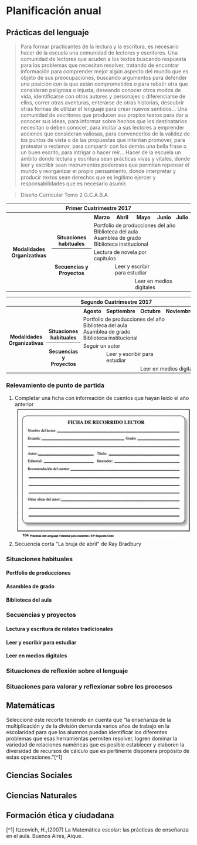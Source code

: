 # Planificación anual

## Prácticas del lenguaje
>Para formar practicantes de la lectura y la escritura, es necesario hacer de la escuela una comunidad de lectores y escritores. Una comunidad de lectores que acuden a los textos buscando respuesta para los problemas que necesitan resolver, tratando de encontrar información para comprender mejor algún aspecto del mundo que es objeto de sus preocupaciones, buscando argumentos para defender una posición con la que están comprometidos o para rebatir otra que consideran peligrosa o injusta, deseando conocer otros modos de vida, identificarse con otros autores y personajes o diferenciarse de ellos, correr otras aventuras, enterarse de otras historias, descubrir otras formas de utilizar el lenguaje para crear nuevos sentidos...
Una comunidad de escritores que producen sus propios textos para dar a conocer sus ideas, para informar sobre hechos que los destinatarios necesitan o deben conocer, para incitar a sus lectores a emprender acciones que consideran valiosas, para convencerlos de la validez de los puntos de vista o de las propuestas que intentan promover, para protestar o reclamar, para compartir con los demás una bella frase o un buen escrito, para intrigar o hacer reír...
Hacer de la escuela un ámbito donde lectura y escritura sean prácticas vivas y vitales, donde leer y escribir sean instrumentos poderosos que permitan repensar el mundo y reorganizar el propio pensamiento, donde interpretar y producir textos sean derechos que es legítimo ejercer y responsabilidades que es necesario asumir.

>Diseño Curricular Tomo 2 G.C.A.B.A

<table>
<tr>
<th colspan="7" align="center"> Primer Cuatrimestre 2017</td>
</th>
<tr>
  <th rowspan="7"> Modalidades Organizativas</th>
  <th rowspan="4" valign="bottom">Situaciones habituales</th>
  <th>Marzo</th>
  <th>Abril</th>
  <th>Mayo</th>
  <th>Junio</th>
  <th>Julio</th>
</tr>
<tr>

  <td rowspan="3" colspan="5">Portfolio de producciones del año <br/> Biblioteca del aula <br/> Asamblea de grado<br/> Biblioteca institucional</td>


</tr>
<tr>
</tr>
<tr>
</tr>
<tr>
  <th rowspan="3"> Secuencias y Proyectos</th>
  <td colspan="3">Lectura de novela por capítulos</td>
    <td></td>
  <td></td>
</tr>
  <td border="0"></td>
  <td colspan="2">Leer y escribir para estudiar</td>
  <td colspan="2"></td>

<tr>
  <td colspan="2"></td>

  <td colspan="3">Leer en medios digitales</td>
</tr>
</table>

<table>
<tr>
<th colspan="7" align="center"> Segundo Cuatrimestre 2017</td>
</th>
<tr>
  <th rowspan="7"> Modalidades Organizativas</th>
  <th rowspan="4" valign="bottom">Situaciones habituales</th>
  <th>Agosto</th>
  <th>Septiembre</th>
  <th>Octubre</th>
  <th>Noviembre</th>
  <th>Diciembre</th>
</tr>
<tr>

  <td rowspan="3" colspan="5">Portfolio de producciones del año <br/> Biblioteca del aula <br/> Asamblea de grado <br/> Biblioteca institucional</td>


</tr>
<tr>
</tr>
<tr>
</tr>
<tr>
  <th rowspan="3"> Secuencias y Proyectos</th>
  <td colspan="3">Seguir un autor</td>
    <td></td>
  <td></td>
</tr>
  <td border="0"></td>
  <td colspan="2">Leer y escribir para estudiar</td>
  <td colspan="2"></td>

<tr>
  <td colspan="2"></td>

  <td colspan="3">Leer en medios digitales</td>
</tr>
</table>

### Relevamiento de punto de partida

1. Completar una ficha con información de cuentos que hayan leído el año anterior
  ![Ficha del lector](imagenes/ficha_del_lector.png)
2. Secuencia corta "La bruja de abril" de Ray Bradbury


### Situaciones habituales
#### Portfolio de producciones
#### Asamblea de grado
#### Biblioteca del aula

### Secuencias y proyectos
#### Lectura y escritura de relatos tradicionales
#### Leer y escribir para estudiar
#### Leer en medios digitales

### Situaciones de reflexión sobre el lenguaje

### Situaciones para valorar y reflexionar sobre los procesos

## Matemáticas
Seleccioné este recorte teniendo en cuenta que “la enseñanza de la multiplicación y de la división demanda varios años de trabajo en la escolaridad para que los alumnos puedan identificar los diferentes problemas que esas herramientas permiten resolver, logren dominar la variedad de relaciones numéricas que es posible establecer y elaboren la diversidad de recursos de cálculo que es pertinente disponera propósito de estas operaciones."[^1]

## Ciencias Sociales

## Ciencias Naturales

## Formación ética y ciudadana

[^1] Itzcovich, H.,(2007) La Matemática escolar: las prácticas de enseñanza en el aula. Buenos Aires, Aique.
